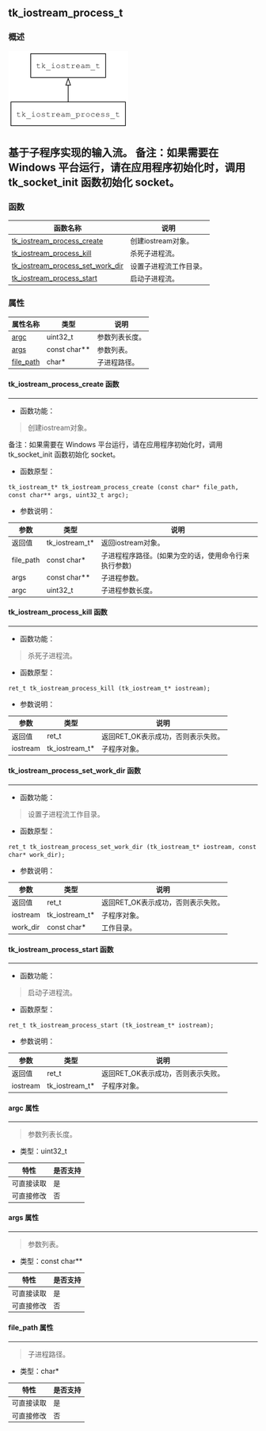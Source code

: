 ## tk\_iostream\_process\_t
### 概述
![image](images/tk_iostream_process_t_0.png)

基于子程序实现的输入流。
备注：如果需要在 Windows 平台运行，请在应用程序初始化时，调用 tk_socket_init 函数初始化 socket。
----------------------------------
### 函数
<p id="tk_iostream_process_t_methods">

| 函数名称 | 说明 | 
| -------- | ------------ | 
| <a href="#tk_iostream_process_t_tk_iostream_process_create">tk\_iostream\_process\_create</a> | 创建iostream对象。 |
| <a href="#tk_iostream_process_t_tk_iostream_process_kill">tk\_iostream\_process\_kill</a> | 杀死子进程流。 |
| <a href="#tk_iostream_process_t_tk_iostream_process_set_work_dir">tk\_iostream\_process\_set\_work\_dir</a> | 设置子进程流工作目录。 |
| <a href="#tk_iostream_process_t_tk_iostream_process_start">tk\_iostream\_process\_start</a> | 启动子进程流。 |
### 属性
<p id="tk_iostream_process_t_properties">

| 属性名称 | 类型 | 说明 | 
| -------- | ----- | ------------ | 
| <a href="#tk_iostream_process_t_argc">argc</a> | uint32\_t | 参数列表长度。 |
| <a href="#tk_iostream_process_t_args">args</a> | const char** | 参数列表。 |
| <a href="#tk_iostream_process_t_file_path">file\_path</a> | char* | 子进程路径。 |
#### tk\_iostream\_process\_create 函数
-----------------------

* 函数功能：

> <p id="tk_iostream_process_t_tk_iostream_process_create">创建iostream对象。
备注：如果需要在 Windows 平台运行，请在应用程序初始化时，调用 tk_socket_init 函数初始化 socket。

* 函数原型：

```
tk_iostream_t* tk_iostream_process_create (const char* file_path, const char** args, uint32_t argc);
```

* 参数说明：

| 参数 | 类型 | 说明 |
| -------- | ----- | --------- |
| 返回值 | tk\_iostream\_t* | 返回iostream对象。 |
| file\_path | const char* | 子进程程序路径。(如果为空的话，使用命令行来执行参数) |
| args | const char** | 子进程参数。 |
| argc | uint32\_t | 子进程参数长度。 |
#### tk\_iostream\_process\_kill 函数
-----------------------

* 函数功能：

> <p id="tk_iostream_process_t_tk_iostream_process_kill">杀死子进程流。

* 函数原型：

```
ret_t tk_iostream_process_kill (tk_iostream_t* iostream);
```

* 参数说明：

| 参数 | 类型 | 说明 |
| -------- | ----- | --------- |
| 返回值 | ret\_t | 返回RET\_OK表示成功，否则表示失败。 |
| iostream | tk\_iostream\_t* | 子程序对象。 |
#### tk\_iostream\_process\_set\_work\_dir 函数
-----------------------

* 函数功能：

> <p id="tk_iostream_process_t_tk_iostream_process_set_work_dir">设置子进程流工作目录。

* 函数原型：

```
ret_t tk_iostream_process_set_work_dir (tk_iostream_t* iostream, const char* work_dir);
```

* 参数说明：

| 参数 | 类型 | 说明 |
| -------- | ----- | --------- |
| 返回值 | ret\_t | 返回RET\_OK表示成功，否则表示失败。 |
| iostream | tk\_iostream\_t* | 子程序对象。 |
| work\_dir | const char* | 工作目录。 |
#### tk\_iostream\_process\_start 函数
-----------------------

* 函数功能：

> <p id="tk_iostream_process_t_tk_iostream_process_start">启动子进程流。

* 函数原型：

```
ret_t tk_iostream_process_start (tk_iostream_t* iostream);
```

* 参数说明：

| 参数 | 类型 | 说明 |
| -------- | ----- | --------- |
| 返回值 | ret\_t | 返回RET\_OK表示成功，否则表示失败。 |
| iostream | tk\_iostream\_t* | 子程序对象。 |
#### argc 属性
-----------------------
> <p id="tk_iostream_process_t_argc">参数列表长度。

* 类型：uint32\_t

| 特性 | 是否支持 |
| -------- | ----- |
| 可直接读取 | 是 |
| 可直接修改 | 否 |
#### args 属性
-----------------------
> <p id="tk_iostream_process_t_args">参数列表。

* 类型：const char**

| 特性 | 是否支持 |
| -------- | ----- |
| 可直接读取 | 是 |
| 可直接修改 | 否 |
#### file\_path 属性
-----------------------
> <p id="tk_iostream_process_t_file_path">子进程路径。

* 类型：char*

| 特性 | 是否支持 |
| -------- | ----- |
| 可直接读取 | 是 |
| 可直接修改 | 否 |

